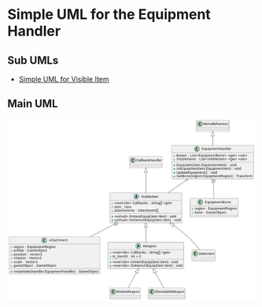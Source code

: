# Simple UML for the Equipment Handler

## Sub UMLs

* [Simple UML for Visible Item](SimpleUMLVisibleItem.md)

## Main UML

![Simple UML for the Equipment Handler](UML/SimpleUMLEquipmentHandler.png)


